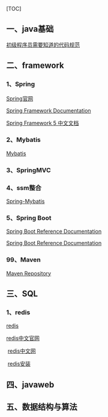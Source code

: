 [TOC]



## 一、java基础

[初级程序员需要知道的代码规范](https://blog.csdn.net/MobiusStrip/article/details/84647342)



## 二、framework

### 1、Spring

[Spring官网](https://spring.io/)

[Spring Framework Documentation](https://docs.spring.io/spring-framework/docs/current/spring-framework-reference/index.html)

[Spring Framework 5 中文文档](https://www.cntofu.com/book/95/readme.html)



### 2、Mybatis

[Mybatis](https://mybatis.org/mybatis-3/zh/getting-started.html)



### 3、SpringMVC



### 4、ssm整合

[Spring-Mybatis](http://mybatis.org/spring/zh/transactions.html#configuration)



### 5、Spring Boot

[Spring Boot Reference Documentation](https://docs.spring.io/spring-boot/docs/2.3.0.RELEASE/reference/html/)

[Spring Boot Reference Documentation](https://docs.spring.io/spring-boot/docs/2.3.0.RELEASE/reference/htmlsingle/)

### 99、Maven 

[Maven Repository](https://mvnrepository.com/)



## 三、SQL

### 1、redis

[redis](https://redis.io/ )      

[redis中文官网](	http://www.redis.cn/)	 

​	[redis中文网](https://www.redis.com.cn/redis-tutorial)		

​	[redis安装](https://github.com/microsoftarchive/redis/releases/tag/win-3.2.100)







## 四、javaweb







## 五、数据结构与算法